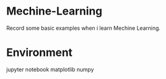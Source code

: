 # Mechine-Learning
Record some basic examples when i learn Mechine Learning.
# Environment
jupyter notebook
  matplotlib 
  numpy 

